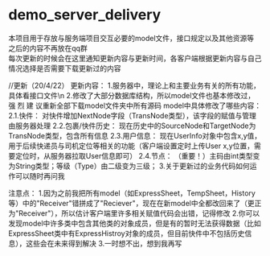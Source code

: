 ﻿# demo_server_delivery

本项目用于存放与服务端项目交互必要的model文件，接口规定以及其他资源等  
之后的内容不再放在qq群  
每次更新的时候会在这里通知更新内容与更新时间，各客户端根据更新内容与自己情况选择是否需要下载更新过的内容

//更新（20/4/22）
更新内容：
1.服务器中，理论上和主要业务有关的所有功能，具体看接口文件\n
2.修改了大部分数据库结构，所以model文件也基本修改过，强 烈 建 议重新全部下载model文件夹中所有源码
  model中具体修改了哪些内容：
  2.1.快件：
    对快件增加NextNode字段（TransNode类型），该字段的赋值与管理由服务器处理
  2.2.包裹/快件历史：
    现在历史中的SourceNode和TargetNode为TransNode类型，包含所有信息
  2.3.用户信息：
    现在UserInfo对象中包含x,y值，用于后续快递员与司机定位等相关的功能（客户端设置定时上传User x,y位置，需要定位时，从服务器拉取User信息即可）
  2.4.节点：
    （重要！）主码由int类型变为String类型；等级（Type）由二级变为三级；
3.关于更新过的业务代码如何运作可以随时再问我

注意点：
1.因为之前我把所有model（如ExpressSheet，TempSheet，History等）中的"Receiver"错拼成了"Reciever"，现在在新model中全都改回来了（更正为"Receiver"），所以估计客户端里许多相关赋值代码会出错，记得修改
2.你可以发现model中许多类中包含其他类的对象成员，但是有的暂时无法获得数据（比如ExpressSheet类中有ExpressHistroy对象的成员，但目前快件中不包括历史信息），这些会在未来得到解决
3.一时想不出，想到我再写

